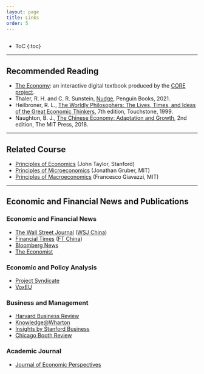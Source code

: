 ```yaml
---
layout: page
title: Links
order: 5
---
```

<p style="height: 1px"></p>

* ToC
{:toc}

---

## Recommended Reading
- [The Economy](http://www.core-econ.org/the-economy/): an interactive digital textbook produced by the [CORE project](http://www.core-econ.org).
- Thaler, R. H. and C. R. Sunstein, [Nudge](https://www.amazon.com/Nudge-Final-Richard-H-Thaler/dp/014313700X/ref=tmm_pap_swatch_0?_encoding=UTF8&qid=1632249631&sr=1-1), Penguin Books, 2021.
- Heilbroner, R. L., [The Worldly Philosophers: The Lives, Times, and Ideas of the Great Economic Thinkers](https://www.amazon.com/Worldly-Philosophers-Economic-Thinkers-Seventh/dp/068486214X/ref=sr_1_1?s=books&ie=UTF8&qid=1505401619&sr=1-1&keywords=The+Worldly+Philosophers), 7th edition, Touchstone, 1999.
- Naughton, B. J., [The Chinese Economy: Adaptation and Growth](https://www.amazon.com/Chinese-Economy-Adaptation-Growth-Press/dp/0262534797), 2nd edition, The MIT Press, 2018.

---

## Related Course
- [Principles of Economics](https://online.stanford.edu/courses/sohs-yeconschool-principles-economics) (John Taylor, Stanford)
- [Principles of Microeconomics](https://ocw.mit.edu/courses/economics/14-01sc-principles-of-microeconomics-fall-2011/index.htm) (Jonathan Gruber, MIT)
- [Principles of Macroeconomics](https://ocw.mit.edu/courses/economics/14-02-principles-of-macroeconomics-spring-2014/) (Francesco Giavazzi, MIT)

---

## Economic and Financial News and Publications

### Economic and Financial News
- [The Wall Street Journal](https://www.wsj.com) ([WSJ China](https://cn.wsj.com/zh-hans))
- [Financial Times](https://www.ft.com) ([FT China](http://www.ftchinese.com/))
- [Bloomberg News](https://www.bloomberg.com/)
- [The Economist](https://www.economist.com)

### Economic and Policy Analysis
- [Project Syndicate](https://www.project-syndicate.org/section/economics)
- [VoxEU](http://www.voxeu.org)

### Business and Management
- [Harvard Business Review](https://hbr.org)
- [Knowledge@Wharton](http://knowledge.wharton.upenn.edu)
- [Insights by Stanford Business](https://www.gsb.stanford.edu/insights/)
- [Chicago Booth Review](http://review.chicagobooth.edu)

### Academic Journal
- [Journal of Economic Perspectives](https://www.aeaweb.org/journals/jep)
